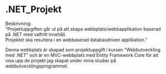 # .NET_Projekt
Beskrivning: <br>
"Projektuppgiften går ut på att skapa webbplats/webbapplikation baserad på .NET med valfritt innehåll.<br>
Projektet ska resultera i en webbaserad databasdriven applikation."

<p>Denna webbplats är skapad som projektuppgift i kursen "Webbutveckling med .NET" och är en MVC-webbplats med Entity Framework Core för att visa upp de projekt jag skapat under mina studier på webbutvecklingsprogrammet.</p>

